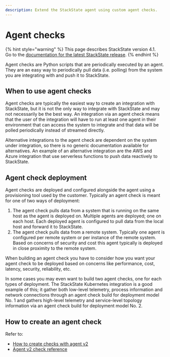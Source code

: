 ```yaml
---
description: Extend the StackState agent using custom agent checks.
---
```


# Agent checks

{% hint style="warning" %}
This page describes StackState version 4.1.  
Go to the [documentation for the latest StackState release](https://docs.stackstate.com/).
{% endhint %}

Agent checks are Python scripts that are periodically executed by an agent. They are an easy way to periodically pull data \(i.e. polling\) from the system you are integrating with and push it to StackState.

## When to use agent checks

Agent checks are typically the easiest way to create an integration with StackState, but it is not the only way to integrate with StackState and may not necessarily be the best way. An integration via an agent check means that the user of the integration will have to run at least one agent in their environment that can access the system to integrate and that data will be polled periodically instead of streamed directly.

Alternative integrations to the agent check are dependent on the system under integration, so there is no generic documentation available for alternatives. An example of an alternative integration are the AWS and Azure integration that use serverless functions to push data reactively to StackState.

## Agent check deployment

Agent checks are deployed and configured alongside the agent using a provisioning tool used by the customer. Typically an agent check is meant for one of two ways of deployment:

1. The agent check pulls data from a system that is running on the same host as the agent is deployed on. Multiple agents are deployed; one on each host. Each deployed agent is configured to pull data from the local host and forward it to StackState.
2. The agent check pulls data from a remote system. Typically one agent is configured per remote system or per instance of the remote system. Based on concerns of security and cost this agent typically is deployed in close proximity to the remote system.

When building an agent check you have to consider how you want your agent check to be deployed based on concerns like performance, cost, latency, security, reliability, etc.

In some cases you may even want to build two agent checks, one for each types of deployment. The StackState Kubernetes integration is a good example of this; it gather both low-level telemetry, process information and network connections through an agent check build for deployment model No. 1 and gathers high-level telemetry and service-level topology information via an agent check build for deployment model No. 2.

## How to create an agent check

Refer to:

* [How to create checks with agent v2](how_to_develop_agent_checks.md) 
* [Agent v2 check reference](checks_in_agent_v2.md)

